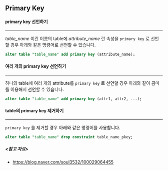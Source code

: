 ## Primary Key

#### primary key 선언하기

---

*table_name* 이란 이름의 table에 *attribute_name* 란 속성을 `primary key` 로 선언할 경우 아래와 같은 명령어로 선언할 수 있습니다.

```sql
alter table "table_name" add primary key (attribute_name);
```



#### 여러 개의 primary key 선언하기

---

하나의 table에 여러 개의 attribute를 `primary key` 로 선언할 경우 아래와 같이 콤마를 이용해서 선언할 수 있습니다.

```sql
alter table "table_name" add primary key (attr1, attr2, ...);
```



#### table의 primary key 제거하기

----

`primary key` 를 제거할 경우 아래와 같은 명령어를 사용합니다.

```sql
alter table "table_name" drop constraint table_name_pkey;
```



##### <참고 자료>

- https://blog.naver.com/soul3532/100029064455